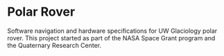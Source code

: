 # Polar Rover
Software navigation and hardware specifications for UW Glaciology polar rover. This project started as part of the NASA Space Grant program and the Quaternary Research Center.

